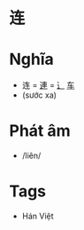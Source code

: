 # 连

# Nghĩa
* 连 = [連](連.md) = [⻌](⻌.md) [车](车.md)
* (sước xa)

# Phát âm
* /liên/

# Tags
* Hán Việt

<script>window.HANZI_FIELD='连';</script>

